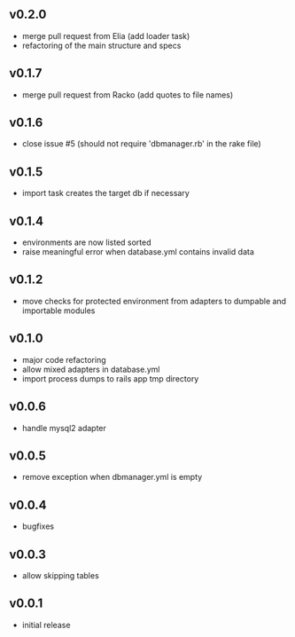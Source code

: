 ## v0.2.0

* merge pull request from Elia (add loader task)
* refactoring of the main structure and specs

## v0.1.7

* merge pull request from Racko (add quotes to file names)

## v0.1.6

* close issue #5 (should not require 'dbmanager.rb' in the rake file)

## v0.1.5

* import task creates the target db if necessary

## v0.1.4

* environments are now listed sorted
* raise meaningful error when database.yml contains invalid data

## v0.1.2

* move checks for protected environment from adapters to dumpable and importable modules

## v0.1.0

* major code refactoring
* allow mixed adapters in database.yml
* import process dumps to rails app tmp directory

## v0.0.6

* handle mysql2 adapter

## v0.0.5

* remove exception when dbmanager.yml is empty

## v0.0.4

* bugfixes

## v0.0.3

* allow skipping tables

## v0.0.1

* initial release
